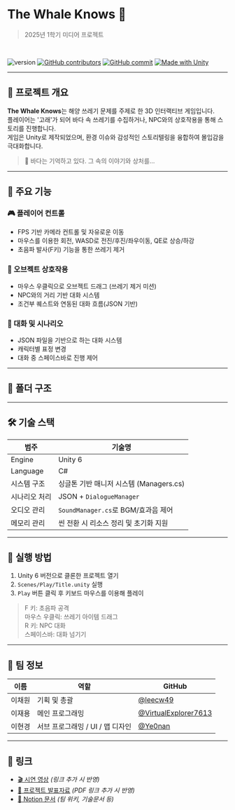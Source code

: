 # The Whale Knows 🐋
> 2025년 1학기 미디어 프로젝트

<br/>

![version](https://img.shields.io/badge/version-demo-orange)
[![GitHub contributors](https://img.shields.io/github/contributors/VirtualExplorer7613/MediaProject.svg)](https://github.com/VirtualExplorer7613/MediaProject/graphs/contributors)
[![GitHub commit](https://img.shields.io/github/last-commit/VirtualExplorer7613/MediaProject.svg)](https://github.com/VirtualExplorer7613/MediaProject/commits)
[![Made with Unity](https://img.shields.io/badge/Made%20with-Unity-57b9d3.svg?style=flat&logo=unity)](https://unity.com)


---

## 📖 프로젝트 개요

**The Whale Knows**는 해양 쓰레기 문제를 주제로 한 3D 인터랙티브 게임입니다.  
플레이어는 '고래'가 되어 바다 속 쓰레기를 수집하거나, NPC와의 상호작용을 통해 스토리를 진행합니다.  
게임은 Unity로 제작되었으며, 환경 이슈와 감성적인 스토리텔링을 융합하여 몰입감을 극대화합니다.

> 🌊 바다는 기억하고 있다. 그 속의 이야기와 상처를…

---

## 🧩 주요 기능

### 🎮 플레이어 컨트롤
- FPS 기반 카메라 컨트롤 및 자유로운 이동
- 마우스를 이용한 회전, WASD로 전진/후진/좌우이동, QE로 상승/하강 
- 초음파 발사(F키) 기능을 통한 쓰레기 제거

### 🧲 오브젝트 상호작용
- 마우스 우클릭으로 오브젝트 드래그 (쓰레기 제거 미션)
- NPC와의 거리 기반 대화 시스템
- 조건부 퀘스트와 연동된 대화 흐름(JSON 기반)

### 🎤 대화 및 시나리오
- JSON 파일을 기반으로 하는 대화 시스템
- 캐릭터별 표정 변경
- 대화 중 스페이스바로 진행 제어

---

## 📁 폴더 구조

---

## 🛠 기술 스택

| 범주     | 기술명 |
|----------|--------|
| Engine   | Unity 6 |
| Language | C# |
| 시스템 구조 | 싱글톤 기반 매니저 시스템 (Managers.cs) |
| 시나리오 처리 | JSON + `DialogueManager` |
| 오디오 관리 | `SoundManager.cs`로 BGM/효과음 제어 |
| 메모리 관리 | 씬 전환 시 리소스 정리 및 초기화 지원 |

---

## 🔧 실행 방법

1. Unity 6 버전으로 클론한 프로젝트 열기
2. `Scenes/Play/Title.unity` 실행
3. `Play` 버튼 클릭 후 키보드 마우스를 이용해 플레이

> F 키: 초음파 공격 <br/>
> 마우스 우클릭: 쓰레기 아이템 드래그<br/>
> R 키: NPC 대화<br/>
> 스페이스바: 대화 넘기기

---

## 👥 팀 정보

| 이름     | 역할            | GitHub |
|----------|-----------------|--------|
| 이채원   |  기획 및 총괄    | [@leecw49](https://github.com/leecw49) |
| 이재용   |  메인 프로그래밍 | [@VirtualExplorer7613](https://github.com/VirtualExplorer7613) |
| 이현경   |  서브 프로그래밍 / UI / 맵 디자인 |  [@Ye0nan](https://github.com/Ye0nan) |
---

## 🔗 링크

- [🎬 시연 영상]() *(링크 추가 시 반영)*
- [📄 프로젝트 발표자료]() *(PDF 링크 추가 시 반영)*
- [📌 Notion 문서]() *(팀 위키, 기술문서 등)*
